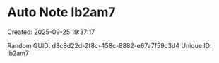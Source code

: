 ﻿# Auto Note lb2am7
Created: 2025-09-25 19:37:17

Random GUID: d3c8d22d-2f8c-458c-8882-e67a7f59c3d4
Unique ID: lb2am7
